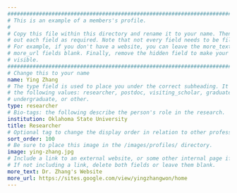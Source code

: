 ```yaml
---
################################################################################
# This is an example of a members's profile.                                   #
#                                                                              #
# Copy this file within this directory and rename it to your name. Then fill   #
# out each field as required. Note that not every field needs to be filled out.#
# For example, if you don't have a website, you can leave the more_text and    #
# more_url fields blank. Finally, remove the hidden field to make your profile #
# visible.                                                                     #
################################################################################
# Change this to your name
name: Ying Zhang
# The type field is used to place you under the correct subheading. It may be of
# the following values: researcher, postdoc, visiting_scholar, graduate,
# undergraduate, or other.
type: researcher
# Bio-tags: the following describe the person's role in the research.
institution: Oklahoma State University
title: Researcher
# Optional tag to change the display order in relation to other professors
sort_order: 100
# Be sure to place this image in the /images/profiles/ directory.
image: ying-zhang.jpg
# Include a link to an external website, or some other internal page if desired.
# If not including a link, delete both fields or leave them blank.
more_text: Dr. Zhang's Website
more_url: https://sites.google.com/view/yingzhangwon/home
---
```


